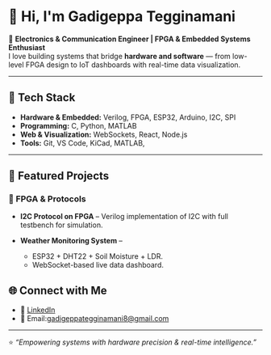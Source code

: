 # 👋 Hi, I'm Gadigeppa Tegginamani  

🚀 **Electronics & Communication Engineer | FPGA & Embedded Systems Enthusiast**  
I love building systems that bridge **hardware and software** — from low-level FPGA design to IoT dashboards with real-time data visualization.  

---

## 🔧 Tech Stack  
- **Hardware & Embedded:** Verilog, FPGA, ESP32, Arduino, I2C, SPI
- **Programming:** C, Python, MATLAB  
- **Web & Visualization:** WebSockets, React, Node.js 
- **Tools:** Git, VS Code, KiCad, MATLAB,  

---

## 📌 Featured Projects  

### 🔹 FPGA & Protocols  
- **I2C Protocol on FPGA** – Verilog implementation of I2C with full testbench for simulation.   

- **Weather Monitoring System** –  
  - ESP32 + DHT22 + Soil Moisture + LDR.  
  - WebSocket-based live data dashboard.  


## 🌐 Connect with Me  
- 💼 [LinkedIn](http://linkedin.com/in/gadigeppa-tegginamani-493b45272/)  
- 📧 Email:gadigeppategginamani8@gmail.com

---

⭐️ _“Empowering systems with hardware precision & real-time intelligence.”_
